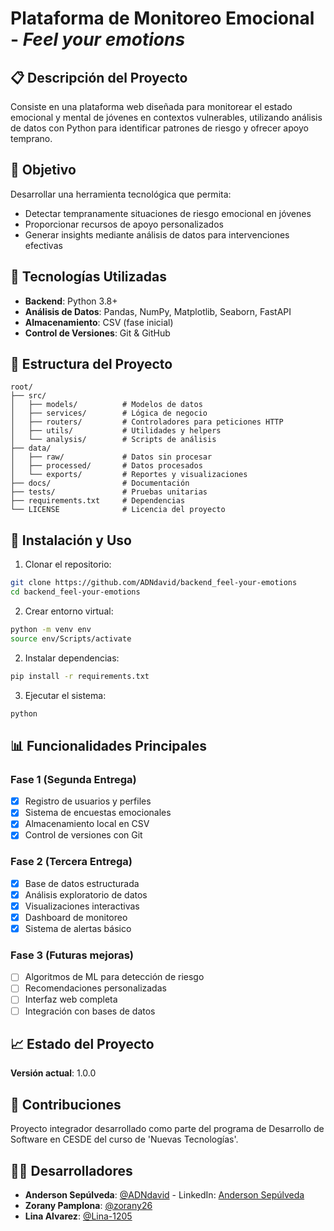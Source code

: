 # Plataforma de Monitoreo Emocional - _Feel your emotions_

## 📋 Descripción del Proyecto

Consiste en una plataforma web diseñada para monitorear el estado emocional y mental de jóvenes en contextos vulnerables, utilizando análisis de datos con Python para identificar patrones de riesgo y ofrecer apoyo temprano.

## 🎯 Objetivo

Desarrollar una herramienta tecnológica que permita:
- Detectar tempranamente situaciones de riesgo emocional en jóvenes
- Proporcionar recursos de apoyo personalizados
- Generar insights mediante análisis de datos para intervenciones efectivas

## 🔧 Tecnologías Utilizadas

- **Backend**: Python 3.8+
- **Análisis de Datos**: Pandas, NumPy, Matplotlib, Seaborn, FastAPI
- **Almacenamiento**: CSV (fase inicial)
- **Control de Versiones**: Git & GitHub

## 📁 Estructura del Proyecto

```
root/
├── src/
│   ├── models/          # Modelos de datos
│   ├── services/        # Lógica de negocio
│   ├── routers/         # Controladores para peticiones HTTP
│   ├── utils/           # Utilidades y helpers
│   └── analysis/        # Scripts de análisis
├── data/
│   ├── raw/             # Datos sin procesar
│   ├── processed/       # Datos procesados
│   └── exports/         # Reportes y visualizaciones
├── docs/                # Documentación
├── tests/               # Pruebas unitarias
├── requirements.txt     # Dependencias
└── LICENSE              # Licencia del proyecto
```

## 🚀 Instalación y Uso

1. Clonar el repositorio:
```bash
git clone https://github.com/ADNdavid/backend_feel-your-emotions
cd backend_feel-your-emotions
```

2. Crear entorno virtual:
```bash
python -m venv env
source env/Scripts/activate
```

2. Instalar dependencias:
```bash
pip install -r requirements.txt
```

3. Ejecutar el sistema:
```bash
python 
```

## 📊 Funcionalidades Principales

### Fase 1 (Segunda Entrega)
- [x] Registro de usuarios y perfiles
- [x] Sistema de encuestas emocionales
- [x] Almacenamiento local en CSV
- [x] Control de versiones con Git

### Fase 2 (Tercera Entrega)
- [x] Base de datos estructurada
- [x] Análisis exploratorio de datos
- [x] Visualizaciones interactivas
- [x] Dashboard de monitoreo
- [x] Sistema de alertas básico

### Fase 3 (Futuras mejoras)
- [ ] Algoritmos de ML para detección de riesgo
- [ ] Recomendaciones personalizadas
- [ ] Interfaz web completa
- [ ] Integración con bases de datos

## 📈 Estado del Proyecto

**Versión actual**: 1.0.0

## 🤝 Contribuciones

Proyecto integrador desarrollado como parte del programa de Desarrollo de Software en CESDE del curso de 'Nuevas Tecnologías'.

## 🧑‍💻 Desarrolladores

- **Anderson Sepúlveda**: [@ADNdavid](https://github.com/ADNdavid) - LinkedIn: [Anderson Sepúlveda](https://www.linkedin.com/in/adndavid/)
- **Zorany Pamplona**: [@zorany26](https://github.com/zorany26)
- **Lina Alvarez**: [@Lina-1205](https://github.com/LINA-1205)